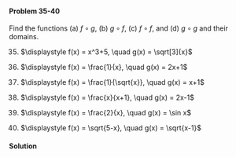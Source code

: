 <div class="alert alert-warning" role="alert">
<h4 class="alert-heading">Problem 35-40</h4>

Find the functions (a) $f \circ g$, (b) $g \circ f$, (c) $f \circ f$, and (d) $g \circ g$ and their domains.

35. $\displaystyle f(x) = x^3+5, \quad g(x) = \sqrt[3]{x}$

36. $\displaystyle f(x) = \frac{1}{x}, \quad g(x) = 2x+1$

37. $\displaystyle f(x) = \frac{1}{\sqrt{x}}, \quad g(x) = x+1$

38. $\displaystyle f(x) = \frac{x}{x+1}, \quad g(x) = 2x-1$

39. $\displaystyle f(x) = \frac{2}{x}, \quad g(x) = \sin x$

40. $\displaystyle f(x) = \sqrt{5-x}, \quad g(x) = \sqrt{x-1}$

</div>


<div class="alert alert-success" role="alert">
<h4 class="alert-heading">Solution</h4>



</div>

